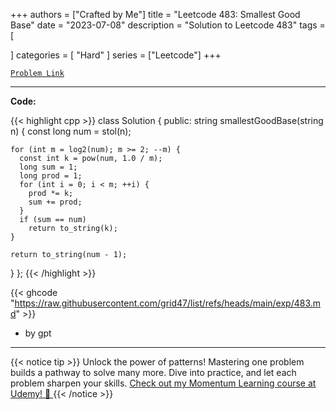 
+++
authors = ["Crafted by Me"]
title = "Leetcode 483: Smallest Good Base"
date = "2023-07-08"
description = "Solution to Leetcode 483"
tags = [
    
]
categories = [
    "Hard"
]
series = ["Leetcode"]
+++



[`Problem Link`](https://leetcode.com/problems/smallest-good-base/description/)

---

**Code:**

{{< highlight cpp >}}
class Solution {
 public:
  string smallestGoodBase(string n) {
    const long num = stol(n);

    for (int m = log2(num); m >= 2; --m) {
      const int k = pow(num, 1.0 / m);
      long sum = 1;
      long prod = 1;
      for (int i = 0; i < m; ++i) {
        prod *= k;
        sum += prod;
      }
      if (sum == num)
        return to_string(k);
    }

    return to_string(num - 1);
  }
};
{{< /highlight >}}


{{< ghcode "https://raw.githubusercontent.com/grid47/list/refs/heads/main/exp/483.md" >}}
- by gpt
        
---


{{< notice tip >}}
Unlock the power of patterns! Mastering one problem builds a pathway to solve many more. Dive into practice, and let each problem sharpen your skills. [Check out my Momentum Learning course at Udemy! 🚀 ](https://www.udemy.com/course/algorithms-and-data-structures-in-cpp/)
{{< /notice >}}

